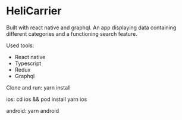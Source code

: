 # HeliCarrier

Built with react native and graphql.
An app displaying data containing different categories and a functioning search feature.

 Used tools:
 - React native 
 - Typescript
 - Redux
 - Graphql 


Clone and run: yarn install

ios: cd ios && pod install
     yarn ios
     
android: yarn android
